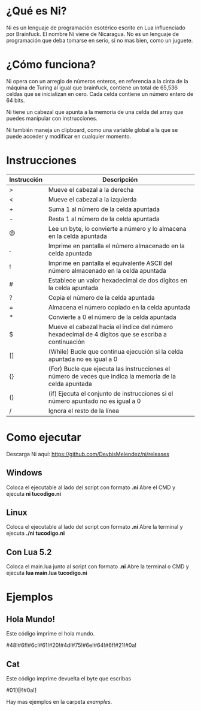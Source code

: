 # ¿Qué es Ni?
Ni es un lenguaje de programación esotérico escrito en Lua influenciado por Brainfuck. El nombre Ni viene de Nicaragua. No es un lenguaje de programación que deba tomarse en serio, si no mas bien, como un juguete.

# ¿Cómo funciona?

Ni opera con un arreglo de números enteros, en referencia a la cinta de la máquina de Turing al igual que brainfuck, contiene un total de 65,536 celdas que se inicializan en cero. Cada celda contiene un número entero de 64 bits.

Ni tiene un cabezal que apunta a la memoria de una celda del array que puedes manipular con instrucciones.

Ni también maneja un clipboard, como una variable global a la que se puede acceder y modificar en cualquier momento.

# Instrucciones

|Instrucción|Descripción |
|-----------|------------|
|>          |Mueve el cabezal a la derecha |
|<          |Mueve el cabezal a la izquierda|
|+          |Suma 1 al número de la celda apuntada|
|-          |Resta 1 al número de la celda apuntada|
|@          |Lee un byte, lo convierte a número y lo almacena en la celda apuntada|
|.          |Imprime en pantalla el número almacenado en la celda apuntada|
|!          |Imprime en pantalla el equivalente ASCII del número almacenado en la celda apuntada|
|#          |Establece un valor hexadecimal de dos dígitos en la celda apuntada|
|?          |Copia el número de la celda apuntada|
|=          |Almacena el número copiado en la celda apuntada|
|*          |Convierte a 0 el número de la celda apuntada|
|$          |Mueve el cabezal hacia el indice del número hexadecimal de 4 digitos que se escriba a continuación|
|[]         |(While) Bucle que continua ejecución si la celda apuntada no es igual a 0|
|{}         |(For) Bucle que ejecuta las instrucciones el número de veces que indica la memoria de la celda apuntada|
|()         |(if) Ejecuta el conjunto de instrucciones si el número apuntado no es igual a 0|
|/          |Ignora el resto de la línea|

# Como ejecutar

Descarga Ni aquí: https://github.com/DeybisMelendez/ni/releases

## Windows

Coloca el ejecutable al lado del script con formato **.ni**
Abre el CMD y ejecuta **ni tucodigo.ni**

## Linux

Coloca el ejecutable al lado del script con formato **.ni**
Abre la terminal y ejecuta **./ni tucodigo.ni**

## Con Lua 5.2

Coloca el main.lua junto al script con formato **.ni**
Abre la terminal o CMD y ejecuta **lua main.lua tucodigo.ni**

# Ejemplos

## Hola Mundo!

Este código imprime el hola mundo.

#48!#6f!#6c!#61!#20!#4d!#75!#6e!#64!#6f!#21!#0a!

## Cat

Este código imprime devuelta el byte que escribas

#01[@!#0a!]

Hay mas ejemplos en la carpeta *examples*.
